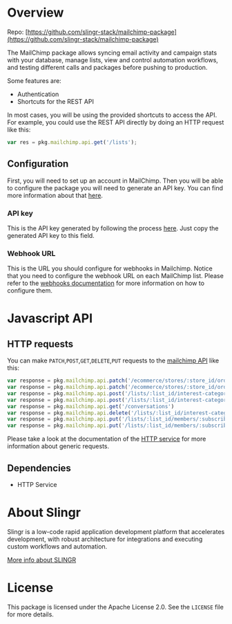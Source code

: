 # Overview
Repo: [https://github.com/slingr-stack/mailchimp-package](https://github.com/slingr-stack/mailchimp-package)

The MailChimp package allows syncing email activity and campaign stats with your database, manage lists, view and 
control automation workflows, and testing different calls and packages before pushing to production.

Some features are:

- Authentication
- Shortcuts for the REST API

In most cases, you will be using the provided shortcuts to access the API. For example, you could use the REST API
directly by doing an HTTP request like this:

```js
var res = pkg.mailchimp.api.get('/lists');
```

## Configuration

First, you will need to set up an account in MailChimp. Then you will be able to configure the package you will
need to generate an API key. You can find more information about that [here](http://kb.mailchimp.com/integrations/api-integrations/about-api-keys).

### API key

This is the API key generated by following the process [here](http://kb.mailchimp.com/integrations/api-integrations/about-api-keys).
Just copy the generated API key to this field.

### Webhook URL

This is the URL you should configure for webhooks in Mailchimp. Notice that you need to configure the webhook URL on 
each MailChimp list. Please refer to the [webhooks documentation](https://mailchimp.com/developer/marketing/guides/sync-audience-data-webhooks/) 
for more information on how to configure them.

# Javascript API

## HTTP requests
You can make `PATCH`,`POST`,`GET`,`DELETE`,`PUT` requests to the [mailchimp API](https://mailchimp.com/developer/marketing/guides/quick-start/) like this:
```javascript
var response = pkg.mailchimp.api.patch('/ecommerce/stores/:store_id/orders/:order_id', body)
var response = pkg.mailchimp.api.patch('/ecommerce/stores/:store_id/orders/:order_id')
var response = pkg.mailchimp.api.post('/lists/:list_id/interest-categories', body)
var response = pkg.mailchimp.api.post('/lists/:list_id/interest-categories')
var response = pkg.mailchimp.api.get('/conversations')
var response = pkg.mailchimp.api.delete('/lists/:list_id/interest-categories/:interest_category_id/interests/:interest_id')
var response = pkg.mailchimp.api.put('/lists/:list_id/members/:subscriber_hash', body)
var response = pkg.mailchimp.api.put('/lists/:list_id/members/:subscriber_hash')
```

Please take a look at the documentation of the [HTTP service](https://github.com/slingr-stack/http-service)
for more information about generic requests.

## Dependencies
* HTTP Service

# About Slingr

Slingr is a low-code rapid application development platform that accelerates development, with robust architecture for integrations and executing custom workflows and automation.

[More info about SLINGR](https://slingr.io)

# License

This package is licensed under the Apache License 2.0. See the `LICENSE` file for more details.

